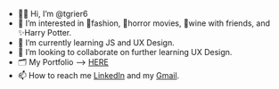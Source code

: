 - 👋🏾 Hi, I’m @tgrier6
- 👀 I’m interested in 👠fashion, 🔪horror movies, 🍷wine with friends, and ✨Harry Potter.
- 🌱 I’m currently learning JS and UX Design.
- 💞️ I’m looking to collaborate on further learning UX Design.
- 🗂 My Portfolio --> <a href="https://www.tiaralgrier.com">HERE</a>
- 📫 How to reach me <a href="https://www.linkedin.com/in/tiaragrier2/" target="_blank">LinkedIn</a> and my <a href="mailto:tiaragrier2@gmail.com" target="_blank">Gmail</a>.

<!---
tgrier6/tgrier6 is a ✨ special ✨ repository because its `README.md` (this file) appears on your GitHub profile.
You can click the Preview link to take a look at your changes.
--->
